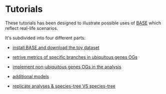 # Tutorials

These tutorials has been designed to illustrate possible uses of [BASE](https://github.com/for-giobbe/BASE) which reflect real-life scenarios.

It's subdivided into four different parts:

* [install BASE and download the toy dataset](https://github.com/for-giobbe/BASE/blob/master/tutorial_1.md)

* [retrive metrics of specific branches in ubiquitous genes OGs](https://github.com/for-giobbe/BASE/blob/master/tutorial_2.md)

* [implement non-ubiquitous genes OGs in the analysis](https://github.com/for-giobbe/BASE/blob/master/tutorial_3.md)

* [additional models](https://github.com/for-giobbe/BASE/blob/master/tutorial_4.md)

* [replicate analyses & species-tree VS species-tree](https://github.com/for-giobbe/BASE/blob/master/tutorial_5.md)
